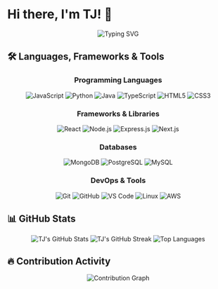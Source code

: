 # Hi there, I'm TJ! 👋

<div align="center">
  <img src="https://readme-typing-svg.demolab.com?font=Fira+Code&size=22&duration=3000&pause=1000&color=00D4FF&center=true&vCenter=true&width=435&lines=Full+Stack+Developer;Tech+Enthusiast;Problem+Solver" alt="Typing SVG" />
</div>

## 🛠️ Languages, Frameworks & Tools

<div align="center">

### Programming Languages
![JavaScript](https://img.shields.io/badge/-JavaScript-F7DF1E?style=for-the-badge&logo=javascript&logoColor=black)
![Python](https://img.shields.io/badge/-Python-3776AB?style=for-the-badge&logo=python&logoColor=white)
![Java](https://img.shields.io/badge/-Java-007396?style=for-the-badge&logo=java&logoColor=white)
![TypeScript](https://img.shields.io/badge/-TypeScript-3178C6?style=for-the-badge&logo=typescript&logoColor=white)
![HTML5](https://img.shields.io/badge/-HTML5-E34F26?style=for-the-badge&logo=html5&logoColor=white)
![CSS3](https://img.shields.io/badge/-CSS3-1572B6?style=for-the-badge&logo=css3&logoColor=white)

### Frameworks & Libraries
![React](https://img.shields.io/badge/-React-61DAFB?style=for-the-badge&logo=react&logoColor=black)
![Node.js](https://img.shields.io/badge/-Node.js-339933?style=for-the-badge&logo=node.js&logoColor=white)
![Express.js](https://img.shields.io/badge/-Express.js-000000?style=for-the-badge&logo=express&logoColor=white)
![Next.js](https://img.shields.io/badge/-Next.js-000000?style=for-the-badge&logo=next.js&logoColor=white)

### Databases
![MongoDB](https://img.shields.io/badge/-MongoDB-47A248?style=for-the-badge&logo=mongodb&logoColor=white)
![PostgreSQL](https://img.shields.io/badge/-PostgreSQL-336791?style=for-the-badge&logo=postgresql&logoColor=white)
![MySQL](https://img.shields.io/badge/-MySQL-4479A1?style=for-the-badge&logo=mysql&logoColor=white)

### DevOps & Tools
![Git](https://img.shields.io/badge/-Git-F05032?style=for-the-badge&logo=git&logoColor=white)
![GitHub](https://img.shields.io/badge/-GitHub-181717?style=for-the-badge&logo=github&logoColor=white)
![VS Code](https://img.shields.io/badge/-VS%20Code-007ACC?style=for-the-badge&logo=visual-studio-code&logoColor=white)
![Linux](https://img.shields.io/badge/-Linux-FCC624?style=for-the-badge&logo=linux&logoColor=black)
![AWS](https://img.shields.io/badge/-AWS-232F3E?style=for-the-badge&logo=amazon-aws&logoColor=white)

</div>

## 📊 GitHub Stats

<div align="center">
  <img src="https://github-readme-stats.vercel.app/api?username=tjmagpantay&show_icons=true&theme=tokyonight&hide_border=true&count_private=true" alt="TJ's GitHub Stats" />
  <img src="https://github-readme-streak-stats.herokuapp.com/?user=tjmagpantay&theme=tokyonight&hide_border=true" alt="TJ's GitHub Streak" />
  <img src="https://github-readme-stats.vercel.app/api/top-langs/?username=tjmagpantay&layout=compact&theme=tokyonight&hide_border=true&langs_count=8" alt="Top Languages" />
</div>

## 🔥 Contribution Activity

<div align="center">
  <img src="https://github-readme-activity-graph.vercel.app/graph?username=tjmagpantay&theme=tokyo-night&hide_border=true&area=true" alt="Contribution Graph" />
</div>


